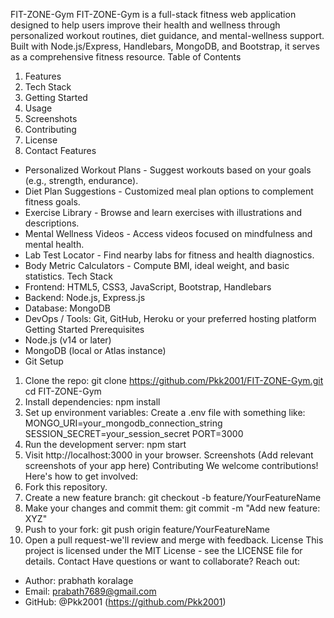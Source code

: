 FIT-ZONE-Gym
FIT-ZONE-Gym is a full-stack fitness web application designed to help users improve their health
and wellness through personalized workout routines, diet guidance, and mental-wellness support.
Built with Node.js/Express, Handlebars, MongoDB, and Bootstrap, it serves as a comprehensive
fitness resource.
Table of Contents
1. Features
2. Tech Stack
3. Getting Started
4. Usage
5. Screenshots
6. Contributing
7. License
8. Contact
Features
- Personalized Workout Plans - Suggest workouts based on your goals (e.g., strength, endurance).
- Diet Plan Suggestions - Customized meal plan options to complement fitness goals.
- Exercise Library - Browse and learn exercises with illustrations and descriptions.
- Mental Wellness Videos - Access videos focused on mindfulness and mental health.
- Lab Test Locator - Find nearby labs for fitness and health diagnostics.
- Body Metric Calculators - Compute BMI, ideal weight, and basic statistics.
Tech Stack
- Frontend: HTML5, CSS3, JavaScript, Bootstrap, Handlebars
- Backend: Node.js, Express.js
- Database: MongoDB
- DevOps / Tools: Git, GitHub, Heroku or your preferred hosting platform
Getting Started
Prerequisites
- Node.js (v14 or later)
- MongoDB (local or Atlas instance)
- Git
Setup
1. Clone the repo:
 git clone https://github.com/Pkk2001/FIT-ZONE-Gym.git
 cd FIT-ZONE-Gym
2. Install dependencies:
 npm install
3. Set up environment variables:
 Create a .env file with something like:
 MONGO_URI=your_mongodb_connection_string
 SESSION_SECRET=your_session_secret
 PORT=3000
4. Run the development server:
 npm start
5. Visit http://localhost:3000 in your browser.
Screenshots
(Add relevant screenshots of your app here)
Contributing
We welcome contributions! Here's how to get involved:
1. Fork this repository.
2. Create a new feature branch:
 git checkout -b feature/YourFeatureName
3. Make your changes and commit them:
 git commit -m "Add new feature: XYZ"
4. Push to your fork:
 git push origin feature/YourFeatureName
5. Open a pull request-we'll review and merge with feedback.
License
This project is licensed under the MIT License - see the LICENSE file for details.
Contact
Have questions or want to collaborate? Reach out:
- Author: prabhath koralage
- Email: prabath7689@gmail.com
- GitHub: @Pkk2001 (https://github.com/Pkk2001)
